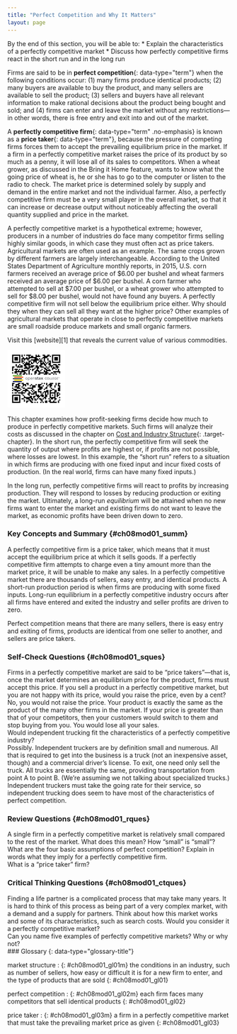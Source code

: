 ```yaml
---
title: "Perfect Competition and Why It Matters"
layout: page
---
```



<div data-type="abstract" markdown="1">
By the end of this section, you will be able to:
* Explain the characteristics of a perfectly competitive market
* Discuss how perfectly competitive firms react in the short run and in the long run

</div>

Firms are said to be in **perfect competition**{: data-type="term"} when the following conditions occur: (1) many firms produce identical products; (2) many buyers are available to buy the product, and many sellers are available to sell the product; (3) sellers and buyers have all relevant information to make rational decisions about the product being bought and sold; and (4) firms can enter and leave the market without any restrictions—in other words, there is free entry and exit into and out of the market.

A **perfectly competitive firm**{: data-type="term" .no-emphasis} is known as a **price taker**{: data-type="term"}, because the pressure of competing firms forces them to accept the prevailing equilibrium price in the market. If a firm in a perfectly competitive market raises the price of its product by so much as a penny, it will lose all of its sales to competitors. When a wheat grower, as discussed in the Bring it Home feature, wants to know what the going price of wheat is, he or she has to go to the computer or listen to the radio to check. The market price is determined solely by supply and demand in the entire market and not the individual farmer. Also, a perfectly competitive firm must be a very small player in the overall market, so that it can increase or decrease output without noticeably affecting the overall quantity supplied and price in the market.

A perfectly competitive market is a hypothetical extreme; however, producers in a number of industries do face many competitor firms selling highly similar goods, in which case they must often act as price takers. Agricultural markets are often used as an example. The same crops grown by different farmers are largely interchangeable. According to the United States Department of Agriculture monthly reports, in 2015, U.S. corn farmers received an average price of $6.00 per bushel and wheat farmers received an average price of $6.00 per bushel. A corn farmer who attempted to sell at $7.00 per bushel, or a wheat grower who attempted to sell for $8.00 per bushel, would not have found any buyers. A perfectly competitive firm will not sell below the equilibrium price either. Why should they when they can sell all they want at the higher price? Other examples of agricultural markets that operate in close to perfectly competitive markets are small roadside produce markets and small organic farmers.

<div data-type="note" data-has-label="true" id="ch08mod01_linkup01" class="economics linkup" data-label="" markdown="1">
Visit this [website][1] that reveals the current value of various commodities.

<span data-type="media" id="ch08mod01_qr01" data-alt="QR Code representing a URL"> ![QR Code representing a URL](../resources/commodities00.png) </span>
</div>

This chapter examines how profit-seeking firms decide how much to produce in perfectly competitive markets. Such firms will analyze their costs as discussed in the chapter on [Cost and Industry Structure](/m48620){: .target-chapter}. In the short run, the perfectly competitive firm will seek the quantity of output where profits are highest or, if profits are not possible, where losses are lowest. In this example, the “short run” refers to a situation in which firms are producing with one fixed input and incur fixed costs of production. (In the real world, firms can have many fixed inputs.)

In the long run, perfectly competitive firms will react to profits by increasing production. They will respond to losses by reducing production or exiting the market. Ultimately, a long-run *equilibrium* will be attained when no new firms want to enter the market and existing firms do not want to leave the market, as economic profits have been driven down to zero.

### Key Concepts and Summary   {#ch08mod01_summ}

A perfectly competitive firm is a price taker, which means that it must accept the equilibrium price at which it sells goods. If a perfectly competitive firm attempts to charge even a tiny amount more than the market price, it will be unable to make any sales. In a perfectly competitive market there are thousands of sellers, easy entry, and identical products. A short-run production period is when firms are producing with some fixed inputs. Long-run equilibrium in a perfectly competitive industry occurs after all firms have entered and exited the industry and seller profits are driven to zero.

Perfect competition means that there are many sellers, there is easy entry and exiting of firms, products are identical from one seller to another, and sellers are price takers.

### Self-Check Questions   {#ch08mod01_sques}

<div data-type="exercise" id="ch08mod01_sques01">
<div data-type="problem" id="ch08mod01_sques01p" markdown="1">
Firms in a perfectly competitive market are said to be “price takers”—that is, once the market determines an equilibrium price for the product, firms must accept this price. If you sell a product in a perfectly competitive market, but you are not happy with its price, would you raise the price, even by a cent?

</div>
<div data-type="solution" id="ch08mod01_sques01s" markdown="1">
No, you would not raise the price. Your product is exactly the same as the product of the many other firms in the market. If your price is greater than that of your competitors, then your customers would switch to them and stop buying from you. You would lose all your sales.

</div>
</div>

<div data-type="exercise" id="ch08mod01_sques02">
<div data-type="problem" id="ch08mod01_sques02p" markdown="1">
Would independent trucking fit the characteristics of a perfectly competitive industry?

</div>
<div data-type="solution" id="ch08mod01_sques02s" markdown="1">
Possibly. Independent truckers are by definition small and numerous. All that is required to get into the business is a truck (not an inexpensive asset, though) and a commercial driver’s license. To exit, one need only sell the truck. All trucks are essentially the same, providing transportation from point A to point B. (We’re assuming we not talking about specialized trucks.) Independent truckers must take the going rate for their service, so independent trucking does seem to have most of the characteristics of perfect competition.

</div>
</div>

### Review Questions   {#ch08mod01_rques}

<div data-type="exercise" id="ch08mod01_rques01">
<div data-type="problem" id="ch08mod01_rques01p" markdown="1">
A single firm in a perfectly competitive market is relatively small compared to the rest of the market. What does this mean? How “small” is “small”?

</div>
</div>

<div data-type="exercise" id="ch08mod01_rques02">
<div data-type="problem" id="ch08mod01_rques02p" markdown="1">
What are the four basic assumptions of perfect competition? Explain in words what they imply for a perfectly competitive firm.

</div>
</div>

<div data-type="exercise" id="ch08mod01_rques03">
<div data-type="problem" id="ch08mod01_rques03p" markdown="1">
What is a “price taker” firm?

</div>
</div>

### Critical Thinking Questions   {#ch08mod01_ctques}

<div data-type="exercise" id="ch08mod01_ctques01">
<div data-type="problem" id="ch08mod01_ctques01p" markdown="1">
Finding a life partner is a complicated process that may take many years. It is hard to think of this process as being part of a very complex market, with a demand and a supply for partners. Think about how this market works and some of its characteristics, such as search costs. Would you consider it a perfectly competitive market?

</div>
</div>

<div data-type="exercise" id="ch08mod01_ctques02">
<div data-type="problem" id="ch08mod01_ctques02p" markdown="1">
Can you name five examples of perfectly competitive markets? Why or why not?

</div>
</div>

<div data-type="glossary" markdown="1">
### Glossary
{: data-type="glossary-title"}

market structure
: {: #ch08mod01_gl01m} the conditions in an industry, such as number of sellers, how easy or difficult it is for a new firm to enter, and the type of products that are sold
{: #ch08mod01_gl01}

perfect competition
: {: #ch08mod01_gl02m} each firm faces many competitors that sell identical products
{: #ch08mod01_gl02}

price taker
: {: #ch08mod01_gl03m} a firm in a perfectly competitive market that must take the prevailing market price as given
{: #ch08mod01_gl03}

</div>



[1]: http://openstaxcollege.org/l/commodities
